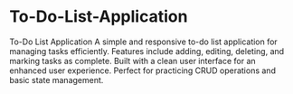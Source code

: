 # To-Do-List-Application
To-Do List Application A simple and responsive to-do list application for managing tasks efficiently. Features include adding, editing, deleting, and marking tasks as complete. Built with a clean user interface for an enhanced user experience. Perfect for practicing CRUD operations and basic state management.
